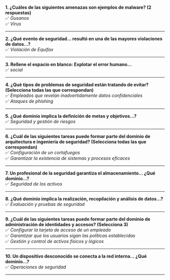 
**1. ¿Cuáles de las siguientes amenazas son ejemplos de malware? (2 respuestas)**  
✅ _Gusanos_  
✅ _Virus_

---

**2. ¿Qué evento de seguridad... resultó en una de las mayores violaciones de datos...?**  
✅ _Violación de Equifax_

---

**3. Rellene el espacio en blanco: Explotar el error humano...**  
✅ _social_

---

**4. ¿Qué tipos de problemas de seguridad están tratando de evitar? (Selecciona todas las que correspondan)**  
✅ _Empleados que revelan inadvertidamente datos confidenciales_  
✅ _Ataques de phishing_

---

**5. ¿Qué dominio implica la definición de metas y objetivos...?**  
✅ _Seguridad y gestión de riesgos_

---

**6. ¿Cuál de las siguientes tareas puede formar parte del dominio de arquitectura e ingeniería de seguridad? (Selecciona todas las que correspondan)**  
✅ _Configuración de un cortafuegos_  
✅ _Garantizar la existencia de sistemas y procesos eficaces_

---

**7. Un profesional de la seguridad garantiza el almacenamiento... ¿Qué dominio...?**  
✅ _Seguridad de los activos_

---

**8. ¿Qué dominio implica la realización, recopilación y análisis de datos...?**  
✅ _Evaluación y pruebas de seguridad_

---

**9. ¿Cuál de las siguientes tareas puede formar parte del dominio de administración de identidades y accesos? (Selecciona 3)**  
✅ _Configurar la tarjeta de acceso de un empleado_  
✅ _Garantizar que los usuarios sigan las políticas establecidas_  
✅ _Gestión y control de activos físicos y lógicos_

---

**10. Un dispositivo desconocido se conecta a la red interna... ¿Qué dominio...?**  
✅ _Operaciones de seguridad_

---
